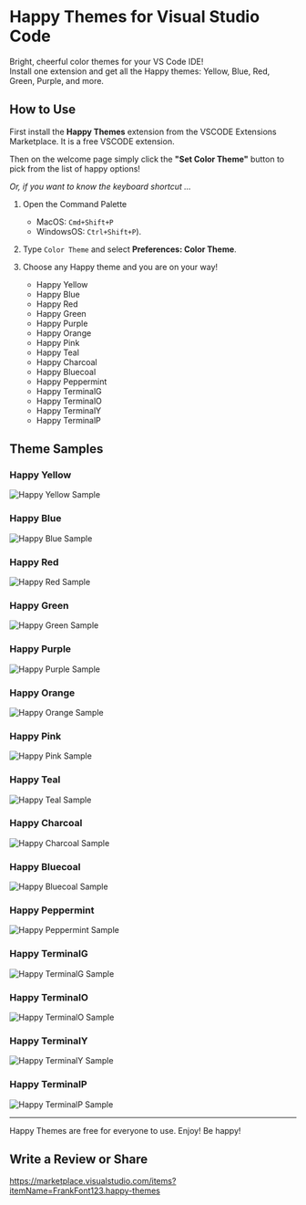 # Happy Themes for Visual Studio Code

Bright, cheerful color themes for your VS Code IDE!  
Install one extension and get all the Happy themes: Yellow, Blue, Red, Green, Purple, and more.

## How to Use

First install the **Happy Themes** extension from the VSCODE Extensions Marketplace. It is a free VSCODE extension.

Then on the welcome page simply click the **"Set Color Theme"** button to pick from the list of happy options!

*Or, if you want to know the keyboard shortcut ...*

1. Open the Command Palette 
    - MacOS: `Cmd+Shift+P`
    - WindowsOS: `Ctrl+Shift+P`).

2. Type `Color Theme` and select **Preferences: Color Theme**.

3. Choose any Happy theme and you are on your way!

   - Happy Yellow  
   - Happy Blue  
   - Happy Red  
   - Happy Green 
   - Happy Purple 
   - Happy Orange
   - Happy Pink
   - Happy Teal
   - Happy Charcoal
   - Happy Bluecoal
   - Happy Peppermint
   - Happy TerminalG
   - Happy TerminalO
   - Happy TerminalY
   - Happy TerminalP

## Theme Samples

### Happy Yellow

![Happy Yellow Sample](samples/happy-yellow-sample.jpg)

### Happy Blue

![Happy Blue Sample](samples/happy-blue-sample.jpg)

### Happy Red

![Happy Red Sample](samples/happy-red-sample.jpg)

### Happy Green

![Happy Green Sample](samples/happy-green-sample.jpg)

### Happy Purple

![Happy Purple Sample](samples/happy-purple-sample.jpg)

### Happy Orange

![Happy Orange Sample](samples/happy-orange-sample.jpg)

### Happy Pink

![Happy Pink Sample](samples/happy-pink-sample.jpg)

### Happy Teal

![Happy Teal Sample](samples/happy-teal-sample.jpg)

### Happy Charcoal

![Happy Charcoal Sample](samples/happy-charcoal-sample.jpg)

### Happy Bluecoal

![Happy Bluecoal Sample](samples/happy-bluecoal-sample.jpg)

### Happy Peppermint

![Happy Peppermint Sample](samples/happy-peppermint-sample.jpg)

### Happy TerminalG

![Happy TerminalG Sample](samples/happy-terminalg-sample.jpg)

### Happy TerminalO

![Happy TerminalO Sample](samples/happy-terminalo-sample.jpg)

### Happy TerminalY

![Happy TerminalY Sample](samples/happy-terminaly-sample.jpg)

### Happy TerminalP

![Happy TerminalP Sample](samples/happy-terminalp-sample.jpg)

---

Happy Themes are free for everyone to use. Enjoy! Be happy!

## Write a Review or Share

https://marketplace.visualstudio.com/items?itemName=FrankFont123.happy-themes